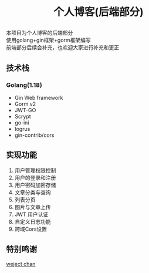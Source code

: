 # <p align=center>个人博客(后端部分)</p>

本项目为个人博客的后端部分<br>
使用golang+gin框架+gorm框架编写<br>
前端部分后续会补充，也欢迎大家进行补充和更正

<h2>技术栈</h2>
<h3>Golang(1.18)</h3>
<ul>
    <li>Gin Web framework</li>
    <li>Gorm v2</li>
    <li>JWT-GO</li>
    <li>Scrypt</li>
    <li>go-ini</li>
    <li>logrus</li>
    <li>gin-contrib/cors</li>
</ul>

<h2>实现功能</h2>
<ol>
    <li>用户管理权限控制</li>
    <li>用户的登录和注册</li>
    <li>用户密码加密存储</li>
    <li>文章分类与查询</li>
    <li>列表分页</li>
    <li>图片与文章上传</li>
    <li>JWT 用户认证</li>
    <li>自定义日志功能</li>
    <li>跨域Cors设置</li>
</ol>

## 特别鸣谢
[weject chan](https://github.com/wejectchen)
